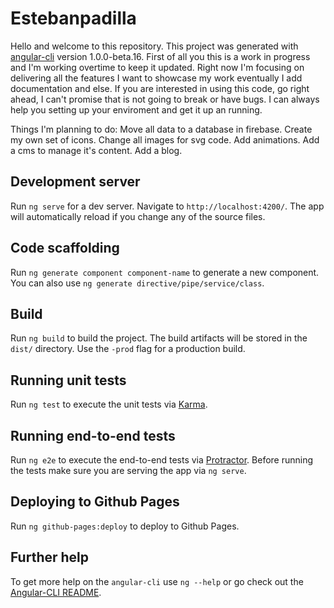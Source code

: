 # Estebanpadilla
Hello and welcome to this repository.
This project was generated with [angular-cli](https://github.com/angular/angular-cli) version 1.0.0-beta.16.
First of all you this is a work in progress and I'm working overtime to keep it updated. Right now I'm focusing on delivering all the features I want to showcase my work eventually I add documentation and else. If you are interested in using this code, go right ahead, I can't promise that is not going to break or have bugs. I can always help you setting up your enviroment and get it up an running.

Things I'm planning to do:
Move all data to a database in firebase.
Create my own set of icons.
Change all images for svg code.
Add animations.
Add a cms to manage it's content.
Add a blog.

## Development server
Run `ng serve` for a dev server. Navigate to `http://localhost:4200/`. The app will automatically reload if you change any of the source files.

## Code scaffolding

Run `ng generate component component-name` to generate a new component. You can also use `ng generate directive/pipe/service/class`.

## Build

Run `ng build` to build the project. The build artifacts will be stored in the `dist/` directory. Use the `-prod` flag for a production build.

## Running unit tests

Run `ng test` to execute the unit tests via [Karma](https://karma-runner.github.io).

## Running end-to-end tests

Run `ng e2e` to execute the end-to-end tests via [Protractor](http://www.protractortest.org/). 
Before running the tests make sure you are serving the app via `ng serve`.

## Deploying to Github Pages

Run `ng github-pages:deploy` to deploy to Github Pages.

## Further help

To get more help on the `angular-cli` use `ng --help` or go check out the [Angular-CLI README](https://github.com/angular/angular-cli/blob/master/README.md).
